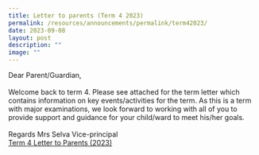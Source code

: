 ```yaml
---
title: Letter to parents (Term 4 2023)
permalink: /resources/announcements/permalink/term42023/
date: 2023-09-08
layout: post
description: ""
image: ""
---
```

Dear Parent/Guardian,
<br><br>
Welcome back to term 4. Please see attached for the term letter which contains information on key events/activities for the term. As this is a term with major examinations, we look forward to working with all of you to provide support and guidance for your child/ward to meet his/her goals. 
<br><br>
Regards
Mrs Selva
Vice-principal
<br>
[Term 4 Letter to Parents (2023)](/files/letter%20to%20parents%20(term%204%202023)%20(final)%20v2.pdf)
